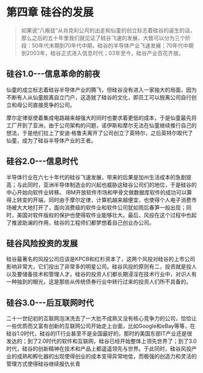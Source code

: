 # 第四章 硅谷的发展

>如果说“八叛徒”从肖克利公司的出走和仙童的创立标志着硅谷的诞生的话，那么之后的五十年里我们就见证了硅谷飞速的发展，大致可以分为三个阶段：50年代末期到70年代中期，硅谷的半导体产业飞速发展；70年代中期到2003年，硅谷正式进入信息时代；03年至今，硅谷产业百花齐放。

## 硅谷1.0---信息革命的前夜
  仙童的成立标志着硅谷半导体产业的腾飞，但硅谷没有进入一家独大的局面，因为不断有人从仙童脱离自立门户，这造就了硅谷的文化，即员工可以脱离公司自行创立和母公司直接竞争的公司。
  
  摩尔定律驱使着集成电路越来越强大的同时也要求着更低的成本，于是仙童最先将工厂开到了亚洲，由于公司架构的问题，诺伊斯和摩尔无法在仙童继续推行自己的想法，于是他们拉上了安迪·格鲁夫离开了公司创立了英特尔，之后英特尔取代了仙童，成为了硅谷半导体产业的王者。
  
## 硅谷2.0---信息时代
  半导体行业在六七十年代的硅谷飞速发展，带来的后果是加州生活成本的急剧提高；与此同时，亚洲半导体制造业的兴起也威胁这硅谷公司们的地位，于是硅谷的中心开始向软件业转移。
  IBM开放软件市场和甲骨文做数据库软件的成功可以算得上转变的开端，同时由于摩尔定律，计算机越来越便宜，也使得个人电子消费市场被大大地打开了，面向消费级的软件业和软件公司犹如雨后春笋一般出现；同时，美国对软件版权的保护也使得软件业能够壮大。最后，风投在这个过程中也起了推波助澜的作用，硅谷的工程师们都梦想着自己创业办公司。
  
## 硅谷风险投资的发展
  硅谷最著名的风投公司应该是KPCB和红杉资本了，这两个风投对硅谷的上市公司影响非常大，它们投出了非常多的明星公司。硅谷风投的原则有二，投资就是投人以及要储备技术和管理人才。硅谷的投资人们都长期浸淫在技术行业中，对识人有一种独到的眼光，这是那些从传统债券行业中转行过来的投资人们所不具备的。
  
## 硅谷3.0---后互联网时代
  二十一世纪初的互联网泡沫洗去了一大批不成熟又没有核心竞争力的公司，恰恰让一些优质而又富有创新的互联网公司开始走上台面，比如Google和eBay等等，在硅谷1.0时代，硅谷的IT行业甚至不是全国最好的，那时的美国东部IT产业还是很发达的；到了2.0时代的软件和互联网，硅谷已经开始整体上领先世界了；到了3.0时代，硅谷的创新精神在技术和产品上都遥遥领先与世界。于此同时，硅谷风投产业的成熟和孵化器的出现使得创业的成本变得异常地低，而极强的创造力和灵活的管理方式使得硅谷继续报仇长青
